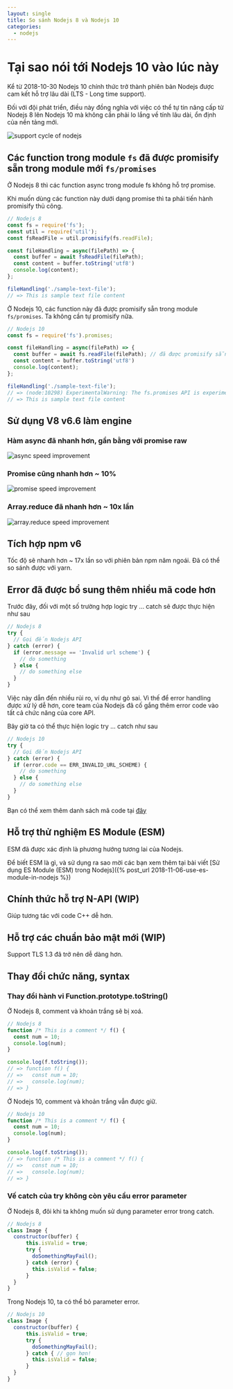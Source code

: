 ```yaml
---
layout: single
title: So sánh Nodejs 8 và Nodejs 10
categories:
  - nodejs
---
```


# Tại sao nói tới Nodejs 10 vào lúc này

Kể từ 2018-10-30 Nodejs 10 chính thức trở thành phiên bản Nodejs được cam kết hỗ trợ lâu dài (LTS - Long time support).

Đối với đội phát triển, điều này đồng nghĩa với việc có thể tự tin nâng cấp từ Nodejs 8 lên Nodejs 10 mà không cần phải lo lắng về tính lâu dài, ổn định của nền tảng mới.

![support cycle of nodejs](https://github.com/nodejs/Release/raw/master/schedule.png)

## Các function trong module `fs` đã được promisify sẵn trong module mới `fs/promises`

Ở Nodejs 8 thì các function async trong module fs không hỗ trợ promise.

Khi muốn dùng các function này dưới dạng promise thì ta phải tiến hành promisify thủ công.

```js
// Nodejs 8
const fs = require('fs');
const util = require('util');
const fsReadFile = util.promisify(fs.readFile);

const fileHandling = async(filePath) => {
  const buffer = await fsReadFile(filePath);
  const content = buffer.toString('utf8')
  console.log(content);
};

fileHandling('./sample-text-file');
// => This is sample text file content
```

Ở Nodejs 10, các function này đã được promisify sẵn trong module `fs/promises`. Ta không cần tự promisify nữa.

```js
// Nodejs 10
const fs = require('fs').promises;

const fileHandling = async(filePath) => {
  const buffer = await fs.readFile(filePath); // đã được promisify sẵn!
  const content = buffer.toString('utf8')
  console.log(content);
};

fileHandling('./sample-text-file');
// => (node:10298) ExperimentalWarning: The fs.promises API is experimental
// => This is sample text file content
```

## Sử dụng V8 v6.6 làm engine

### Hàm async đã nhanh hơn, gần bằng với promise raw

![async speed improvement](https://cdn.auth0.com/blog/nodejs-10-new-changes-deprecations/async-generator.png)

### Promise cũng nhanh hơn ~ 10%

![promise speed improvement](https://cdn.auth0.com/blog/nodejs-10-new-changes-deprecations/promise.png)

### Array.reduce đã nhanh hơn ~ 10x lần

![array.reduce speed improvement](https://cdn.auth0.com/blog/nodejs-10-new-changes-deprecations/array-reduce.png)

## Tích hợp npm v6

Tốc độ sẽ nhanh hơn ~ 17x lần so với phiên bản npm năm ngoái. Đã có thể so sánh được với yarn.

## Error đã được bổ sung thêm nhiều mã code hơn

Trước đây, đối với một số trường hợp logic try ... catch sẽ được thực hiện như sau

```js
// Nodejs 8
try {
  // Gọi đến Nodejs API
} catch (error) {
  if (error.message == 'Invalid url scheme') {
    // do something
  } else {
    // do something else
  }
}
```

Việc này dẫn đến nhiều rủi ro, ví dụ như gõ sai. Vì thế để error handling được xử lý dễ hơn, core team của Nodejs đã cố gắng thêm error code vào tất cả chức năng của core API.

Bây giờ ta có thể thực hiện logic try ... catch như sau

```js
// Nodejs 10
try {
  // Gọi đến Nodejs API
} catch (error) {
  if (error.code == ERR_INVALID_URL_SCHEME) {
    // do something
  } else {
    // do something else
  }
}
```

Bạn có thể xem thêm danh sách mã code tại [đây](https://nodejs.org/docs/latest-v10.x/api/errors.html)

## Hỗ trợ thử nghiệm ES Module (ESM)

ESM đã được xác định là phương hướng tương lai của Nodejs.

Để biết ESM là gì, và sử dụng ra sao mời các bạn xem thêm tại bài viết [Sử dụng ES Module (ESM) trong Nodejs]({% post_url 2018-11-06-use-es-module-in-nodejs %})

## Chính thức hỗ trợ N-API (WIP)

Giúp tương tác với code C++ dễ hơn.

## Hỗ trợ các chuẩn bảo mật mới (WIP)

Support TLS 1.3 đã trở nên dễ dàng hơn.

## Thay đổi chức năng, syntax

### Thay đổi hành vi Function.prototype.toString()

Ở Nodejs 8, comment và khoản trắng sẽ bị xoá.

```js
// Nodejs 8
function /* This is a comment */ f() {
  const num = 10;
  console.log(num);
}

console.log(f.toString());
// => function f() {
// =>   const num = 10;
// =>   console.log(num);
// => }
```

Ở Nodejs 10, comment và khoản trắng vẫn được giữ.

```js
// Nodejs 10
function /* This is a comment */ f() {
  const num = 10;
  console.log(num);
}

console.log(f.toString());
// => function /* This is a comment */ f() {
// =>   const num = 10;
// =>   console.log(num);
// => }
```

### Vế catch của try không còn yêu cầu error parameter

Ở Nodejs 8, đôi khi ta không muốn sử dụng parameter error trong catch.

```js
// Nodejs 8
class Image {
  constructor(buffer) {
      this.isValid = true;
      try {
        doSomethingMayFail();
      } catch (error) {
        this.isValid = false;
      }
  }
}
```

Trong Nodejs 10, ta có thể bỏ parameter error.

```js
// Nodejs 10
class Image {
  constructor(buffer) {
      this.isValid = true;
      try {
        doSomethingMayFail();
      } catch { // gọn hơn!
        this.isValid = false;
      }
  }
}
```
